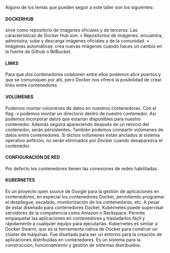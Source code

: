 Alguno de los temas que pueden seguir a este taller son los siguientes: 

<h4>DOCKERHUB</h4>
sirve como repositorio de
imágenes oficiales y de terceros.
Las características de Docker Hub son:
• Repositorios de imágenes: encuentra, administra, sube y descarga imágenes oficiales y de la
comunidad.
• Imágenes automáticas: crea nuevas imágenes cuando haces un cambio en la fuente de
Github o BitBucket.


<h4>LINKS</h4>

Para que dos contenedores colaboren entre ellos podemos abrir puertos y que se comuniquen
por ahí, pero Docker nos ofrece la posibilidad de crear links entre contenedores

<h4>VOLÚMENES</h4>

Podemos montar volúmenes de datos en nuestros contenedores. Con el flag -v podemos
montar un directorio dentro de nuestro contenedor. Así podemos incorporar datos que estarían
disponibles para nuestro contenedor. Además seguirá apareciendo después de un reinicio del
contenedor, serán persistentes.
También podemos compartir volúmenes de datos entre contenedores. Si dichos volúmenes
están anclados al sistema operativo anfitrión, no serán eliminados por Docker cuando desaparezca
el contenedor.

<h4>CONFIGURACIÓN DE RED</h4>
Por defecto los contenedores tienen las conexiones de redes habilitadas.


<h4>KUBERNETES</h4>

Es un proyecto open source de Google para la gestión de aplicaciones en contenedores, en
especial los contenedores Docker, permitiendo programar el despliegue, escalado, monitorización
de los contenedores, etc.
A pesar de estar diseñado para contenedores Docker, Kubernetes puede supervisar
servidores de la competencia como Amazon o Rackspace.
Permite empaquetar las aplicaciones en contenedores y trasladarlos fácil y rápidamente a
cualquier equipo para ejecutarlas.
Kubernetes es similar a Docker Swarm, que es la herramienta nativa de Docker para
construir un clúster de máquinas. Fue diseñado para ser un entorno para la creación de aplicaciones
distribuidas en contenedores. Es un sistema para la construcción, funcionamiento y gestión de
sistemas distribuidos.